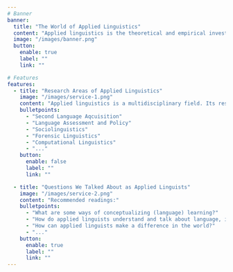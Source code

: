 ```yaml
---
# Banner
banner:
  title: "The World of Applied Linguistics"
  content: "Applied linguistics is the theoretical and empirical investigation of real-world problems in which language is a central issue. Brumfit (1995)"
  image: "/images/banner.png"
  button:
    enable: true
    label: ""
    link: ""

# Features
features:
  - title: "Research Areas of Applied Linguistics"
    image: "/images/service-1.png"
    content: "Applied linguistics is a multidisciplinary field. Its research fields include:"
    bulletpoints:
      - "Second Language Aqcuisition"
      - "Language Assessment and Policy"
      - "Sociolinguistics"
      - "Forensic Linguistics"
      - "Computational Linguistics"
      - "..."
    button:
      enable: false
      label: ""
      link: ""

  - title: "Questions We Talked About as Applied Linguists"
    image: "/images/service-2.png"
    content: "Recommended readings:"
    bulletpoints:
      - "What are some ways of conceptualizing (language) learning?"
      - "How do applied linguists understand and talk about language, identity, and difference?"
      - "How can applied linguists make a difference in the world?"
      - "..."
    button:
      enable: true
      label: ""
      link: ""
---
```

